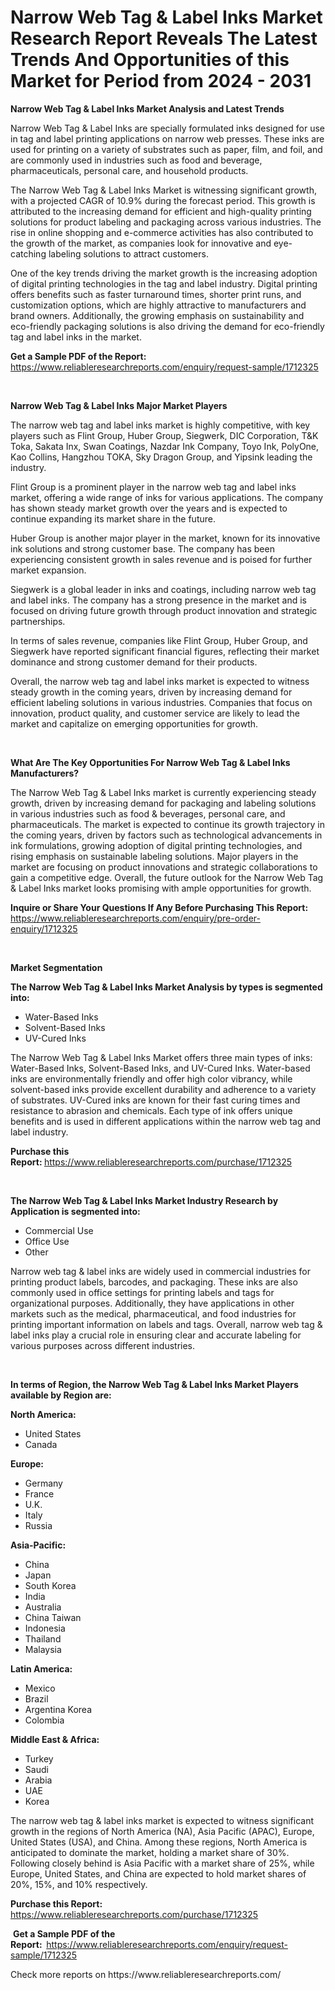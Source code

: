 <p><h1>Narrow Web Tag & Label Inks Market Research Report Reveals The Latest Trends And Opportunities of this Market for Period from 2024 - 2031</h1></p><p><strong>Narrow Web Tag & Label Inks Market Analysis and Latest Trends</strong></p>
<p><p>Narrow Web Tag & Label Inks are specially formulated inks designed for use in tag and label printing applications on narrow web presses. These inks are used for printing on a variety of substrates such as paper, film, and foil, and are commonly used in industries such as food and beverage, pharmaceuticals, personal care, and household products.</p><p>The Narrow Web Tag & Label Inks Market is witnessing significant growth, with a projected CAGR of 10.9% during the forecast period. This growth is attributed to the increasing demand for efficient and high-quality printing solutions for product labeling and packaging across various industries. The rise in online shopping and e-commerce activities has also contributed to the growth of the market, as companies look for innovative and eye-catching labeling solutions to attract customers.</p><p>One of the key trends driving the market growth is the increasing adoption of digital printing technologies in the tag and label industry. Digital printing offers benefits such as faster turnaround times, shorter print runs, and customization options, which are highly attractive to manufacturers and brand owners. Additionally, the growing emphasis on sustainability and eco-friendly packaging solutions is also driving the demand for eco-friendly tag and label inks in the market.</p></p>
<p><strong>Get a Sample PDF of the Report:&nbsp;</strong> <a href="https://www.reliableresearchreports.com/enquiry/request-sample/1712325">https://www.reliableresearchreports.com/enquiry/request-sample/1712325</a></p>
<p>&nbsp;</p>
<p><strong>Narrow Web Tag & Label Inks Major Market Players</strong></p>
<p><p>The narrow web tag and label inks market is highly competitive, with key players such as Flint Group, Huber Group, Siegwerk, DIC Corporation, T&K Toka, Sakata Inx, Swan Coatings, Nazdar Ink Company, Toyo Ink, PolyOne, Kao Collins, Hangzhou TOKA, Sky Dragon Group, and Yipsink leading the industry.</p><p>Flint Group is a prominent player in the narrow web tag and label inks market, offering a wide range of inks for various applications. The company has shown steady market growth over the years and is expected to continue expanding its market share in the future.</p><p>Huber Group is another major player in the market, known for its innovative ink solutions and strong customer base. The company has been experiencing consistent growth in sales revenue and is poised for further market expansion.</p><p>Siegwerk is a global leader in inks and coatings, including narrow web tag and label inks. The company has a strong presence in the market and is focused on driving future growth through product innovation and strategic partnerships.</p><p>In terms of sales revenue, companies like Flint Group, Huber Group, and Siegwerk have reported significant financial figures, reflecting their market dominance and strong customer demand for their products.</p><p>Overall, the narrow web tag and label inks market is expected to witness steady growth in the coming years, driven by increasing demand for efficient labeling solutions in various industries. Companies that focus on innovation, product quality, and customer service are likely to lead the market and capitalize on emerging opportunities for growth.</p></p>
<p>&nbsp;</p>
<p><strong>What Are The Key Opportunities For Narrow Web Tag & Label Inks Manufacturers?</strong></p>
<p><p>The Narrow Web Tag & Label Inks market is currently experiencing steady growth, driven by increasing demand for packaging and labeling solutions in various industries such as food & beverages, personal care, and pharmaceuticals. The market is expected to continue its growth trajectory in the coming years, driven by factors such as technological advancements in ink formulations, growing adoption of digital printing technologies, and rising emphasis on sustainable labeling solutions. Major players in the market are focusing on product innovations and strategic collaborations to gain a competitive edge. Overall, the future outlook for the Narrow Web Tag & Label Inks market looks promising with ample opportunities for growth.</p></p>
<p><strong>Inquire or Share Your Questions If Any Before Purchasing This Report:</strong> <a href="https://www.reliableresearchreports.com/enquiry/pre-order-enquiry/1712325">https://www.reliableresearchreports.com/enquiry/pre-order-enquiry/1712325</a></p>
<p>&nbsp;</p>
<p><strong>Market Segmentation</strong></p>
<p><strong>The Narrow Web Tag & Label Inks Market Analysis by types is segmented into:</strong></p>
<p><ul><li>Water-Based Inks</li><li>Solvent-Based Inks</li><li>UV-Cured Inks</li></ul></p>
<p><p>The Narrow Web Tag & Label Inks Market offers three main types of inks: Water-Based Inks, Solvent-Based Inks, and UV-Cured Inks. Water-based inks are environmentally friendly and offer high color vibrancy, while solvent-based inks provide excellent durability and adherence to a variety of substrates. UV-Cured inks are known for their fast curing times and resistance to abrasion and chemicals. Each type of ink offers unique benefits and is used in different applications within the narrow web tag and label industry.</p></p>
<p><strong>Purchase this Report:&nbsp;</strong><a href="https://www.reliableresearchreports.com/purchase/1712325">https://www.reliableresearchreports.com/purchase/1712325</a></p>
<p>&nbsp;</p>
<p><strong>The Narrow Web Tag & Label Inks Market Industry Research by Application is segmented into:</strong></p>
<p><ul><li>Commercial Use</li><li>Office Use</li><li>Other</li></ul></p>
<p><p>Narrow web tag & label inks are widely used in commercial industries for printing product labels, barcodes, and packaging. These inks are also commonly used in office settings for printing labels and tags for organizational purposes. Additionally, they have applications in other markets such as the medical, pharmaceutical, and food industries for printing important information on labels and tags. Overall, narrow web tag & label inks play a crucial role in ensuring clear and accurate labeling for various purposes across different industries.</p></p>
<p>&nbsp;</p>
<p><strong>In terms of Region, the Narrow Web Tag & Label Inks Market Players available by Region are:</strong></p>
<p>
    <p> <strong> North America: </strong>
        <ul>
            <li>United States</li>
            <li>Canada</li>
        </ul>
        </p> 
    <p> <strong> Europe: </strong>
        <ul>
            <li>Germany</li>
            <li>France</li>
            <li>U.K.</li>
            <li>Italy</li>
            <li>Russia</li>
        </ul>
        </p> 
    <p> <strong> Asia-Pacific: </strong>
        <ul>
            <li>China</li>
            <li>Japan</li>
            <li>South Korea</li>
            <li>India</li>
            <li>Australia</li>
            <li>China Taiwan</li>
            <li>Indonesia</li>
            <li>Thailand</li>
            <li>Malaysia</li>
        </ul>
        </p> 
    <p> <strong> Latin America: </strong>
        <ul>
            <li>Mexico</li>
            <li>Brazil</li>
            <li>Argentina Korea</li>
            <li>Colombia</li>
        </ul>
        </p> 
    <p> <strong> Middle East & Africa: </strong>
        <ul>
            <li>Turkey</li>
            <li>Saudi</li>
            <li>Arabia</li>
            <li>UAE</li>
            <li>Korea</li>
        </ul>
    </p>
    </p>
<p><p>The narrow web tag & label inks market is expected to witness significant growth in the regions of North America (NA), Asia Pacific (APAC), Europe, United States (USA), and China. Among these regions, North America is anticipated to dominate the market, holding a market share of 30%. Following closely behind is Asia Pacific with a market share of 25%, while Europe, United States, and China are expected to hold market shares of 20%, 15%, and 10% respectively.</p></p>
<p><strong>Purchase this Report: </strong><a href="https://www.reliableresearchreports.com/purchase/1712325">https://www.reliableresearchreports.com/purchase/1712325</a></p>
<p>&nbsp;<strong>Get a Sample PDF of the Report:&nbsp;&nbsp;</strong><a href="https://www.reliableresearchreports.com/enquiry/request-sample/1712325">https://www.reliableresearchreports.com/enquiry/request-sample/1712325</a></p>
<p><strong></strong></p>
<p>Check more reports on https://www.reliableresearchreports.com/</p>